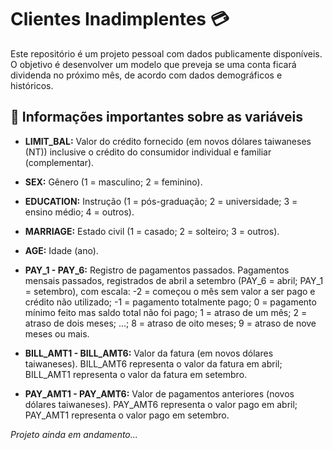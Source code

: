 # Clientes Inadimplentes 💳

Este repositório é um projeto pessoal com dados publicamente disponíveis. O objetivo é desenvolver um modelo que preveja se uma conta ficará dividenda no próximo mês, de acordo com dados demográficos e históricos.

## 📄 Informações importantes sobre as variáveis

- **LIMIT_BAL:** Valor do crédito fornecido (em novos dólares taiwaneses (NT)) inclusive o crédito do consumidor individual e familiar (complementar).
  
- **SEX:** Gênero (1 = masculino; 2 = feminino).
- **EDUCATION:** Instrução (1 = pós-graduação; 2 = universidade; 3 = ensino médio; 4 = outros).
- **MARRIAGE:** Estado civil (1 = casado; 2 = solteiro; 3 = outros).
- **AGE:** Idade (ano).
- **PAY_1 - PAY_6:** Registro de pagamentos passados. Pagamentos mensais passados, registrados de abril a setembro (PAY_6 = abril; PAY_1 = setembro), com escala: -2 = começou o mês sem valor a ser pago e crédito não utilizado; -1 = pagamento totalmente pago; 0 = pagamento mínimo feito mas saldo total não foi pago; 1 = atraso de um mês; 2 = atraso de dois meses; ...; 8 = atraso de oito meses; 9 = atraso de nove meses ou mais.
- **BILL_AMT1 - BILL_AMT6:** Valor da fatura (em novos dólares taiwaneses).  BILL_AMT6 representa o valor da fatura em abril; BILL_AMT1 representa o valor da fatura em setembro.
- **PAY_AMT1 - PAY_AMT6:** Valor de pagamentos anteriores (novos dólares taiwaneses). PAY_AMT6 representa o valor pago em abril; PAY_AMT1 representa o valor pago em setembro.

_Projeto ainda em andamento..._
